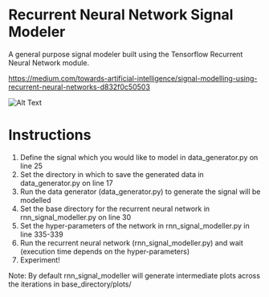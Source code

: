 # Recurrent Neural Network Signal Modeler

A general purpose signal modeler built using the Tensorflow Recurrent Neural Network module.

https://medium.com/towards-artificial-intelligence/signal-modelling-using-recurrent-neural-networks-d832f0c50503



![Alt Text](https://github.com/veda-s4dhak/RNN_Signal_Modeler/blob/master/RNN_Signal_Modeler.gif)

# Instructions

1) Define the signal which you would like to model in data_generator.py on line 25
2) Set the directory in which to save the generated data in data_generator.py on line 17
2) Run the data generator (data_generator.py) to generate the signal will be modelled 
4) Set the base directory for the recurrent neural network in rnn_signal_modeller.py on line 30
5) Set the hyper-parameters of the network  in rnn_signal_modeller.py in line 335-339
6) Run the recurrent neural network (rnn_signal_modeller.py) and wait (execution time depends on the hyper-parameters)
7) Experiment!

Note: By default rnn_signal_modeller will generate intermediate plots across the iterations in base_directory/plots/
